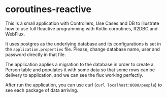 # coroutines-reactive

This is a small application with Controllers, Use Cases and DB to illustrate how to use full Reactive programming with 
Kotlin coroutines, R2DBC and WebFlux.

It uses postgres as the underlying database and its configurations is set in the `application.properties` file. Please, 
change database name, user and password directly in that file.

The application applies a migration to the database in order to create a Person table and populates it with some data 
so that some rows can be delivery to  application, and we can see the flux working perfectly.

After run the application, you can use curl (`curl localhost:8080/people`) to see each package of data arriving.
